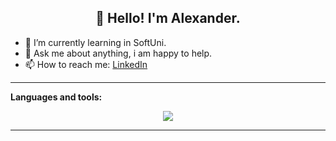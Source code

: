 <h2 align="center">👋 Hello! I'm Alexander.</h2>

-   🌱 I’m currently learning in SoftUni.
-   💬 Ask me about anything, i am happy to help.
-   📫 How to reach me: [LinkedIn](www.linkedin.com/in/aleksandar-petrov-b24021261)

---

**Languages and tools:**

<p align="center">
  <a href="https://skillicons.dev">
    <img src="https://skillicons.dev/icons?i=js,python,django,react,docker,html,css,tailwind,git,postgres,aws" />
  </a>
</p>

---
